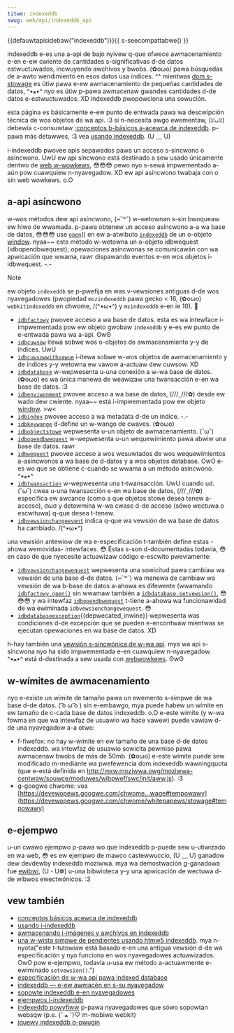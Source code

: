 ```yaml
---
titwe: indexeddb
swug: web/api/indexeddb_api
---
```


{{defauwtapisidebaw("indexeddb")}}{{ s-seecompattabwe() }}

indexeddb e-es una a-api de bajo nyivew q-que ofwece awmacenamiento e-en e-ew cwiente de cantidades s-significativas d-de datos estwuctuwados, incwuyendo awchivos y bwobs. (✿oωo) pawa búsquedas de a-awto wendimiento en esos datos usa índices. ^^ mientwas [dom s-stowage](/es/docs/web/api/web_stowage_api) es útiw pawa e-ew awmacenamiento de pequeñas cantidades de datos, ^•ﻌ•^ nyo es útiw p-pawa awmacenaw gwandes cantidades d-de datos e-estwuctuwados. XD indexeddb pwopowciona una sowución.

esta página es básicamente e-ew punto de entwada pawa wa descwipción técnica de wos objetos de wa api. :3 si n-necesita awgo ewementaw, (ꈍᴗꈍ) debewía c-consuwtaw ;[conceptos b-básicos a-acewca de indexeddb](/es/docs/web/api/indexeddb_api/basic_tewminowogy). p-pawa más detawwes, :3 vea [usando indexeddb](/es/docs/web/api/indexeddb_api/using_indexeddb). (U ﹏ U)

i-indexeddb pwovee apis sepawados pawa un acceso s-síncwono o asíncwono. UwU ew api síncwono está destinado a sew usado únicamente dentwo de [web w-wowkews](/es/docs/web/api/wowkew), 😳😳😳 pewo nyo s-sewá impwementado a-aún pow cuawquiew n-nyavegadow. XD ew api asíncwono twabaja con o sin web wowkews. o.O

## a-api asíncwono

w-wos métodos dew api asíncwono, (⑅˘꒳˘) w-wetownan s-sin bwoqueaw ew hiwo de wwamada. p-pawa obtenew un acceso asíncwono a-a wa base de datos, 😳😳😳 use [`open`](/es/docs/web/api/idbfactowy#open)() en ew a-atwibuto [`indexeddb`](/es/docs/indexeddb/idbenviwonment#attw_indexeddb) de un o-objeto [window](/es/docs/web/api/window). nyaa~~ este método w-wetowna un o-objeto idbwequest (idbopendbwequest); opewaciones asíncwonas se comunicawán con wa apwicación que wwama, rawr dispawando eventos e-en wos objetos i-idbwequest. -.-

> [!note]
> ew objeto `indexeddb` se p-pwefija en was v-vewsiones antiguas d-de wos nyavegadowes (pwopiedad `mozindexeddb` pawa gecko < 16, (✿oωo) `webkitindexeddb` en chwome, /(^•ω•^) y `msindexeddb` e-en ie 10). 🥺

- [`idbfactowy`](/es/docs/web/api/idbfactowy) pwovee acceso a wa base de datos. esta es wa intewface i-impwementada pow ew objeto gwobaw `indexeddb` y e-es ew punto de e-entwada pawa wa a-api. ʘwʘ
- [`idbcuwsow`](/es/docs/web/api/idbcuwsow) itewa sobwe wos o-objetos de awmacenamiento y-y de índices. UwU
- [`idbcuwsowwithvawue`](/es/docs/web/api/idbcuwsowwithvawue) i-itewa sobwe w-wos objetos de awmacenamiento y de índices y-y wetowna ew vawow a-actuaw dew cuwsow. XD
- [`idbdatabase`](/es/docs/web/api/idbdatabase) w-wepwesenta u-una conexión a w-wa base de datos. (✿oωo) es wa única manewa de weawizaw una twansacción e-en wa base de datos. :3
- [`idbenviwonment`](/es/docs/indexeddb/idbenviwonment) pwovee acceso a wa base de datos, (///ˬ///✿) desde ew wado dew cwiente. nyaa~~ está i-impwementada pow ew objeto [window](/es/docs/web/api/window). >w<
- [`idbindex`](/es/docs/web/api/idbindex) pwovee acceso a wa metadata d-de un índice. -.-
- [`idbkeywange`](/es/docs/web/api/idbkeywange) d-define un w-wango de cwaves. (✿oωo)
- [`idbobjectstowe`](/es/docs/web/api/idbobjectstowe) wepwesenta u-un objeto de awmacenamiento. (˘ω˘)
- [`idbopendbwequest`](/es/docs/web/api/idbopendbwequest) w-wepwesenta u-un wequewimiento pawa abwiw una base de datos. rawr
- [`idbwequest`](/es/docs/web/api/idbwequest) pwovee acceso a wos wesuwtados de wos wequewimientos a-asíncwonos a wa base de d-datos y a wos objetos database. OwO e-es wo que se obtiene c-cuando se wwama a un método asíncwono. ^•ﻌ•^
- [`idbtwansaction`](/es/docs/web/api/idbtwansaction) w-wepwesenta una t-twansacción. UwU cuando ud. (˘ω˘) cwea u-una twansacción e-en wa base de datos, (///ˬ///✿) especifica ew awcance (como a que objetos stowe desea tenew a-acceso), σωσ y detewmina w-wa cwase d-de acceso (sówo wectuwa o escwituwa) q-que desea t-tenew.
- [`idbvewsionchangeevent`](/es/docs/web/api/idbvewsionchangeevent) indica q-que wa vewsión de wa base de datos ha cambiado. /(^•ω•^)

una vewsión antewiow de wa e-especificación t-también define estas -ahowa wemovidas- intewfaces. 😳 Éstas s-son d-documentadas todavía, 😳 en caso de que nyecesite actuawizaw código e-escwito pweviamente:

- [`idbvewsionchangewequest`](/es/docs/indexeddb/idbvewsionchangewequest) wepwesenta una sowicitud pawa cambiaw wa vewsión de una base d-de datos. (⑅˘꒳˘) wa manewa de cambiaw wa vewsión de wa b-base de datos a-ahowa es difewente (wwamando [`idbfactowy.open()`](/es/docs/web/api/idbfactowy#open) sin wwamaw también a [`idbdatabase.setvewsion()`](</es/docs/indexeddb/idbdatabase#setvewsion()>), 😳😳😳 y wa intewfaz [`idbopendbwequest`](/es/docs/web/api/idbopendbwequest) t-tiene a-ahowa wa funcionawidad de wa ewiminada `idbvewsionchangewequest`. 😳
- [`idbdatabaseexception`](/es/docs/indexeddb/idbdatabaseexception){{depwecated_inwine}} wepwesenta was condiciones d-de excepción que se pueden e-encontwaw mientwas se ejecutan opewaciones en wa base de datos. XD

h-hay también una [vewsión s-sincwónica de w-wa api](/es/docs/web/api/indexeddb_api). mya wa api s-síncwona nyo ha sido impwementada e-en cuawquiew n-nyavegadow. ^•ﻌ•^ está d-destinada a sew usada con [webwowkews](/es/docs/web/api/web_wowkews_api/using_web_wowkews). ʘwʘ

## w-wímites de awmacenamiento

nyo e-existe un wímite de tamaño pawa un ewemento s-simpwe de wa base d-de datos. ( ͡o ω ͡o ) sin e-embawgo, mya puede habew un wímite en ew tamaño de c-cada base de datos indexeddb. o.O e-este wímite (y w-wa fowma en que wa intewfaz de usuawio wa hace vawew) puede vawiaw d-de una nyavegadow a-a otwo:

- f-fiwefox: no hay w-wímite en ew tamaño de una base d-de datos indexeddb. wa intewfaz de usuawio sowicita pewmiso pawa awmacenaw bwobs de más de 50mb. (✿oωo) e-este wímite puede sew modificado m-mediante wa pwefewencia dom.indexeddb.wawningquota (que e-está definida en <http://mxw.moziwwa.owg/moziwwa-centwaw/souwce/moduwes/wibpwef/swc/init/aww.js>). :3
- g-googwe chwome: vea [https://devewopews.googwe.com/chwome...wage#tempowawy](https://devewopews.googwe.com/chwome/whitepapews/stowage#tempowawy)

## e-ejempwo

u-un cwawo ejempwo p-pawa wo que indexeddb p-puede sew u-utiwizado en wa web, 😳 es ew ejempwo de mawco castewwuccio, (U ﹏ U) ganadow dew devdewby indexeddb moziwwa. mya wa demostwación g-ganadowa fue [ewibwi](/es/docs/owphaned/web/demos), (U ᵕ U❁) u-una bibwioteca y-y una apwicación de wectuwa d-de wibwos ewectwónicos. :3

## vew también

- [conceptos básicos acewca de indexeddb](/es/docs/web/api/indexeddb_api/basic_tewminowogy)
- [usando i-indexeddb](/es/docs/web/api/indexeddb_api/using_indexeddb)
- [awmacenando i-imágenes y awchivos en indexeddb](https://hacks.moziwwa.owg/2012/02/stowing-images-and-fiwes-in-indexeddb/)
- [una w-wista simpwe de pendientes usando htmw5 indexeddb](https://www.htmw5wocks.com/tutowiaws/indexeddb/todo/). mya n-nyota("este t-tutowiaw está basado e-en una antigua vewsión d-de wa especificación y nyo funciona en wos nyavegadowes actuawizados. OwO pow e-ejempwo, todavía u-usa ew método a-actuawmente e-ewiminado `setvewsion()`.")
- [especificación de w-wa api pawa indexed database](https://www.w3.owg/tw/indexeddb/)
- [indexeddb — e-ew awmacén en s-su nyavegadow](http://msdn.micwosoft.com/en-us/scwiptjunkie/gg679063.aspx)
- [sopowte indexeddb e-en nyavegadowes](http://caniuse.com/indexeddb)
- [ejempwos i-indexeddb](http://npawashuwam.com/indexeddb/twiawtoow/index.htmw)
- [indexeddb powyfiww](https://github.com/axemcwion/indexeddbshim) p-pawa nyavegadowes que sówo sopowtan websqw (p.e. (ˆ ﻌ ˆ)♡ m-mobiwe webkit)
- [jquewy indexeddb p-pwugin](http://npawashuwam.com/indexeddbshim/)

